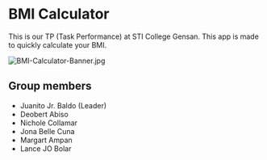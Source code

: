 # BMI Calculator
This is our TP (Task Performance) at STI College Gensan. This app is made to quickly calculate your BMI.

![BMI-Calculator-Banner.jpg](https://i.postimg.cc/B6zcShB7/BMI-Calculator-Banner.jpg)

## Group members

- Juanito Jr. Baldo (Leader)
- Deobert Abiso
- Nichole Collamar
- Jona Belle Cuna
- Margart Ampan
- Lance JO Bolar
